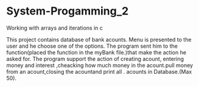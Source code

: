 # System-Progamming_2
Working with arrays and iterations in c


This project contains  database of bank acounts.
 Menu is presented to the user and he choose one of the options. The program sent him to the  function(placed the function in the myBank file.)that make the action he asked for.
 The program support the action of creating acount, entering money and interest ,cheacking how much money in the acount.pull  money from  an acount,closing the acountand print all .
acounts in Database.(Max 50).
